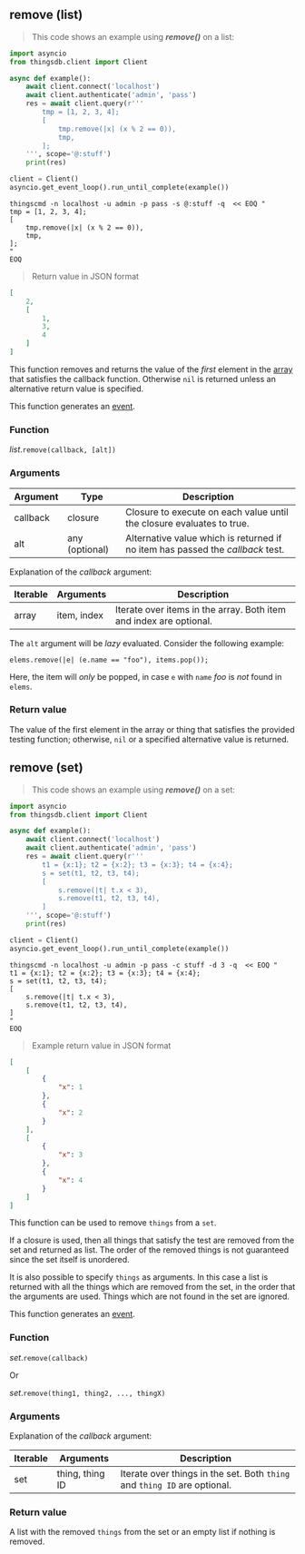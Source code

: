 ## remove (list)

> This code shows an example using ***remove()*** on a list:

```python
import asyncio
from thingsdb.client import Client

async def example():
    await client.connect('localhost')
    await client.authenticate('admin', 'pass')
    res = await client.query(r'''
        tmp = [1, 2, 3, 4];
        [
            tmp.remove(|x| (x % 2 == 0)),
            tmp,
        ];
    ''', scope='@:stuff')
    print(res)

client = Client()
asyncio.get_event_loop().run_until_complete(example())
```

```shell
thingscmd -n localhost -u admin -p pass -s @:stuff -q  << EOQ "
tmp = [1, 2, 3, 4];
[
    tmp.remove(|x| (x % 2 == 0)),
    tmp,
];
"
EOQ
```

> Return value in JSON format

```json
[
    2,
    [
        1,
        3,
        4
    ]
]
```

This function removes and returns the value of the *first* element in the [array](#array-type)
that satisfies the callback function.
Otherwise `nil` is returned unless an alternative return value is specified.

This function generates an [event](#events).

### Function
*list*.`remove(callback, [alt])`

### Arguments
Argument | Type | Description
-------- | ---- | -----------
callback | closure | Closure to execute on each value until the closure evaluates to true.
alt | any (optional) | Alternative value which is returned if no item has passed the *callback* test.

Explanation of the *callback* argument:

Iterable | Arguments | Description
-------- | -------- | -----------
array | item, index | Iterate over items in the array. Both item and index are optional.

<aside class="notice">
The <code>alt</code> argument will be <i>lazy</i> evaluated. Consider the following example:
<p><code>elems.remove(|e| (e.name == "foo"), items.pop());</code><p>
Here, the item will <i>only</i> be popped, in case <code>e</code> with <code>name</code> <i>foo</i> is <i>not</i> found in <code>elems</code>.
</aside>

### Return value
The value of the first element in the array or thing that satisfies the provided testing function;
otherwise, `nil` or a specified alternative value is returned.


## remove (set)

> This code shows an example using ***remove()*** on a set:

```python
import asyncio
from thingsdb.client import Client

async def example():
    await client.connect('localhost')
    await client.authenticate('admin', 'pass')
    res = await client.query(r'''
        t1 = {x:1}; t2 = {x:2}; t3 = {x:3}; t4 = {x:4};
        s = set(t1, t2, t3, t4);
        [
            s.remove(|t| t.x < 3),
            s.remove(t1, t2, t3, t4),
        ]
    ''', scope='@:stuff')
    print(res)

client = Client()
asyncio.get_event_loop().run_until_complete(example())
```

```shell
thingscmd -n localhost -u admin -p pass -c stuff -d 3 -q  << EOQ "
t1 = {x:1}; t2 = {x:2}; t3 = {x:3}; t4 = {x:4};
s = set(t1, t2, t3, t4);
[
    s.remove(|t| t.x < 3),
    s.remove(t1, t2, t3, t4),
]
"
EOQ
```

> Example return value in JSON format

```json
[
    [
        {
            "x": 1
        },
        {
            "x": 2
        }
    ],
    [
        {
            "x": 3
        },
        {
            "x": 4
        }
    ]
]
```

This function can be used to remove `things` from a `set`.

If a closure is used, then all things that satisfy the test are removed from the set
and returned as list. The order of the removed things is not guaranteed since the set itself
is unordered.

It is also possible to specify `things` as arguments. In this case a list is returned with
all the things which are removed from the set, in the order that the arguments are used.
Things which are not found in the set are ignored.

This function generates an [event](#events).

### Function
*set*.`remove(callback)`

Or

*set*.`remove(thing1, thing2, ..., thingX)`

### Arguments
Explanation of the *callback* argument:

Iterable | Arguments | Description
-------- | -------- | -----------
set | thing, thing ID | Iterate over things in the set. Both `thing` and `thing ID` are optional.

### Return value
A list with the removed `things` from the set or an empty list if nothing is removed.
